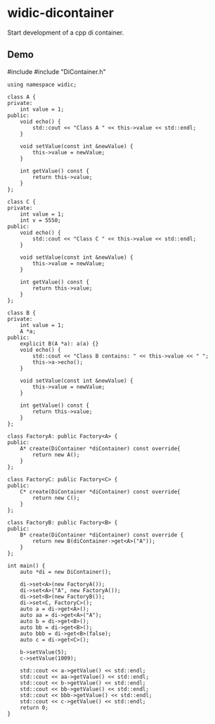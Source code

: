 # widic-dicontainer
Start development of a cpp di container.  

## Demo

#include <iostream>
#include "DiContainer.h"
    
    using namespace widic;
    
    class A {
    private:
        int value = 1;
    public:
        void echo() {
            std::cout << "Class A " << this->value << std::endl;
        }
    
        void setValue(const int &newValue) {
            this->value = newValue;
        }
    
        int getValue() const {
            return this->value;
        }
    };
    
    class C {
    private:
        int value = 1;
        int v = 5550;
    public:
        void echo() {
            std::cout << "Class C " << this->value << std::endl;
        }
    
        void setValue(const int &newValue) {
            this->value = newValue;
        }
    
        int getValue() const {
            return this->value;
        }
    };
    
    class B {
    private:
        int value = 1;
        A *a;
    public:
        explicit B(A *a): a(a) {}
        void echo() {
            std::cout << "Class B contains: " << this->value << " ";
            this->a->echo();
        }
    
        void setValue(const int &newValue) {
            this->value = newValue;
        }
    
        int getValue() const {
            return this->value;
        }
    };
    
    class FactoryA: public Factory<A> {
    public:
        A* create(DiContainer *diContainer) const override{
            return new A();
        }
    };
    
    class FactoryC: public Factory<C> {
    public:
        C* create(DiContainer *diContainer) const override{
            return new C();
        }
    };
    
    class FactoryB: public Factory<B> {
    public:
        B* create(DiContainer *diContainer) const override {
            return new B(diContainer->get<A>("A"));
        }
    };
    
    int main() {
        auto *di = new DiContainer();
    
        di->set<A>(new FactoryA());
        di->set<A>("A", new FactoryA());
        di->set<B>(new FactoryB());
        di->set<C, FactoryC>();
        auto a = di->get<A>();
        auto aa = di->get<A>("A");
        auto b = di->get<B>();
        auto bb = di->get<B>();
        auto bbb = di->get<B>(false);
        auto c = di->get<C>();
    
        b->setValue(5);
        c->setValue(1009);
    
        std::cout << a->getValue() << std::endl;
        std::cout << aa->getValue() << std::endl;
        std::cout << b->getValue() << std::endl;
        std::cout << bb->getValue() << std::endl;
        std::cout << bbb->getValue() << std::endl;
        std::cout << c->getValue() << std::endl;
        return 0;
    }
